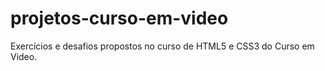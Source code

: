 # projetos-curso-em-video
 Exercícios e desafios propostos no curso de HTML5 e CSS3 do Curso em Video.
